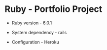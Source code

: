 # Ruby - Portfolio Project

* Ruby version - 6.0.1

* System dependency - rails

* Configuration - Heroku
